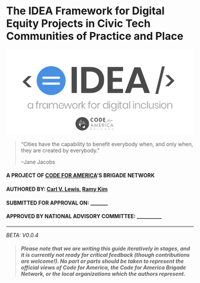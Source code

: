 # The IDEA Framework for Digital Equity Projects in Civic Tech Communities of Practice and Place

![](/assets/269c92cf-0c16-46ab-8dbb-bb78bc46bc4f.png)

> “Cities have the capability to benefit everybody when, and only when, they are created by everybody."
>
> –Jane Jacobs

#### A PROJECT OF [CODE FOR AMERICA](https://codeforamerica.org)'S BRIGADE NETWORK

#### AUTHORED BY: [Carl V. Lewis](http://carlvlew.is), [Ramy Kim](http://twitter.com/ramykim)

#### SUBMITTED FOR APPROVAL ON: \_\_\_\_\_\_\_

#### APPROVED BY NATIONAL ADVISORY COMMITTEE: \_\_\_\_\_\_\_\_\_\_

---

_BETA: V0.0.4_

> #### _Please note that we are writing this guide iteratively in stages, and it is currently not ready for critical feedback \(though contributions are welcome!\). No part or parts should be taken to represent the official views of Code for America, the Code for America Brigade Network, or the local organizations which the authors represent._





